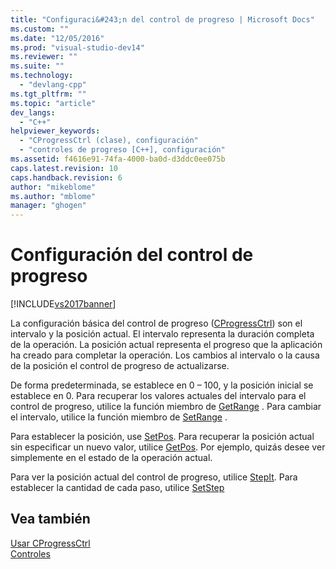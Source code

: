 ```yaml
---
title: "Configuraci&#243;n del control de progreso | Microsoft Docs"
ms.custom: ""
ms.date: "12/05/2016"
ms.prod: "visual-studio-dev14"
ms.reviewer: ""
ms.suite: ""
ms.technology: 
  - "devlang-cpp"
ms.tgt_pltfrm: ""
ms.topic: "article"
dev_langs: 
  - "C++"
helpviewer_keywords: 
  - "CProgressCtrl (clase), configuración"
  - "controles de progreso [C++], configuración"
ms.assetid: f4616e91-74fa-4000-ba0d-d3ddc0ee075b
caps.latest.revision: 10
caps.handback.revision: 6
author: "mikeblome"
ms.author: "mblome"
manager: "ghogen"
---
```

# Configuraci&#243;n del control de progreso
[!INCLUDE[vs2017banner](../assembler/inline/includes/vs2017banner.md)]

La configuración básica del control de progreso \([CProgressCtrl](../mfc/reference/cprogressctrl-class.md)\) son el intervalo y la posición actual.  El intervalo representa la duración completa de la operación.  La posición actual representa el progreso que la aplicación ha creado para completar la operación.  Los cambios al intervalo o la causa de la posición el control de progreso de actualizarse.  
  
 De forma predeterminada, se establece en 0 – 100, y la posición inicial se establece en 0.  Para recuperar los valores actuales del intervalo para el control de progreso, utilice la función miembro de [GetRange](../Topic/CProgressCtrl::GetRange.md) .  Para cambiar el intervalo, utilice la función miembro de [SetRange](../Topic/CProgressCtrl::SetRange.md) .  
  
 Para establecer la posición, use [SetPos](../Topic/CProgressCtrl::SetPos.md).  Para recuperar la posición actual sin especificar un nuevo valor, utilice [GetPos](../Topic/CProgressCtrl::GetPos.md).  Por ejemplo, quizás desee ver simplemente en el estado de la operación actual.  
  
 Para ver la posición actual del control de progreso, utilice [StepIt](../Topic/CProgressCtrl::StepIt.md).  Para establecer la cantidad de cada paso, utilice [SetStep](../Topic/CProgressCtrl::SetStep.md)  
  
## Vea también  
 [Usar CProgressCtrl](../mfc/using-cprogressctrl.md)   
 [Controles](../mfc/controls-mfc.md)